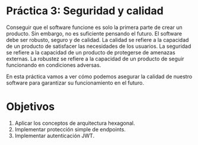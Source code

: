 # **Práctica 3: Seguridad y calidad** #
Conseguir que el software funcione es solo la primera parte de crear un producto. Sin embargo, no es suficiente pensando el futuro. El software debe ser robusto, seguro y de calidad. La calidad se refiere a la capacidad de un producto de satisfacer las necesidades de los usuarios. La seguridad se refiere a la capacidad de un producto de protegerse de amenazas externas. La robustez se refiere a la capacidad de un producto de seguir funcionando en condiciones adversas.

En esta práctica vamos a ver cómo podemos asegurar la calidad de nuestro software para garantizar su funcionamiento en el futuro.

# Objetivos #

1. Aplicar los conceptos de arquitectura hexagonal.
2. Implementar protección simple de endpoints.
3. Implementar autenticación JWT.



